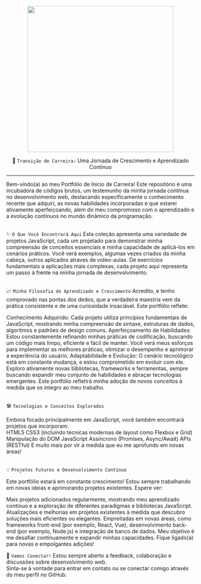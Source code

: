 <div <div align="center">
<img width="390em" src="https://github.com/user-attachments/assets/0c8a6c2c-bcd9-4371-b0ce-785d002d5d1f"/>

🚀&nbsp;`Transição de Carreira:` Uma Jornada de Crescimento e Aprendizado Contínuo
</div>

---
Bem-vindo(a) ao meu Portfólio de Inicio de Carreira! Este repositório é uma incubadora de códigos brutos, um testemunho da minha jornada contínua no desenvolvimento web, destacando especificamente o conhecimento recente que adquiri, as novas habilidades incorporadas e que estarei ativamente aperfeiçoando, alem do meu compromisso com o aprendizado e a evolução contínuos no mundo dinâmico da programação.
<br>
<br>

✨&nbsp;`O Que Você Encontrará Aqui`
Esta coleção apresenta uma variedade de projetos JavaScript, cada um projetado para demonstrar minha compreensão de conceitos essenciais e minha capacidade de aplicá-los em cenários práticos. Você verá exemplos, algumas vezes criados da minha cabeça, outros aplicados atraves de video-aulas. De exercícios fundamentais a aplicações mais complexas, cada projeto aqui representa um passo à frente na minha jornada de desenvolvimento.
<br>
<br>

📈&nbsp;`Minha Filosofia de Aprendizado e Crescimento`
Acredito, e tenho comprovado nas pontas dos dedos, que a verdadeira maestria vem da prática consistente e de uma curiosidade insaciável. Este portfólio reflete:
<br>

Conhecimento Adquirido: Cada projeto utiliza princípios fundamentais de JavaScript, mostrando minha compreensão de sintaxe, estruturas de dados, algoritmos e padrões de design comuns.
Aperfeiçoamento de Habilidades: Estou constantemente refinando minhas práticas de codificação, buscando um código mais limpo, eficiente e fácil de manter. Você verá meus esforços para implementar as melhores práticas, otimizar o desempenho e aprimorar a experiência do usuário.
Adaptabilidade e Evolução: O cenário tecnológico está em constante mudança, e estou comprometido em evoluir com ele. Exploro ativamente novas bibliotecas, frameworks e ferramentas, sempre buscando expandir meu conjunto de habilidades e abraçar tecnologias emergentes. Este portfólio refletirá minha adoção de novos conceitos à medida que os integro ao meu trabalho.
<br>
<br>

🛠️&nbsp;`Tecnologias e Conceitos Explorados`<br>

Embora focado principalmente em JavaScript, você também encontrará projetos que incorporam:
<br>
HTML5
CSS3 (incluindo técnicas modernas de layout como Flexbox e Grid)
Manipulação do DOM
JavaScript Assíncrono (Promises, Async/Await)
APIs (RESTful)
E muito mais por vir à medida que eu me aprofundo em novas áreas!
<br>
<br>

💡&nbsp;`Projetos Futuros e Desenvolvimento Contínuo`

Este portfólio estará em constante crescimento! Estou sempre trabalhando em novas ideias e aprimorando projetos existentes. Espere ver:

Mais projetos adicionados regularmente, mostrando meu aprendizado contínuo e a exploração de diferentes paradigmas e bibliotecas JavaScript.
Atualizações e melhorias em projetos existentes à medida que descubro soluções mais eficientes ou elegantes.
Empreitadas em novas áreas, como frameworks front-end (por exemplo, React, Vue), desenvolvimento back-end (por exemplo, Node.js) e integração de banco de dados.
Meu objetivo é me desafiar continuamente e expandir minhas capacidades. Fique ligado(a) para novas e empolgantes adições!
<br>

🤝&nbsp;`Vamos Conectar!`
Estou sempre aberto a feedback, colaboração e discussões sobre desenvolvimento web. <br>
Sinta-se à vontade para entrar em contato ou se conectar comigo através do meu perfil no GitHub.

